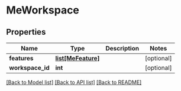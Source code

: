 # MeWorkspace

## Properties

Name | Type | Description | Notes
------------ | ------------- | ------------- | -------------
**features** | [**list[MeFeature]**](MeFeature.md) |  | [optional] 
**workspace_id** | **int** |  | [optional] 

[[Back to Model list]](../README.md#documentation-for-models) [[Back to API list]](../README.md#documentation-for-api-endpoints) [[Back to README]](../README.md)


